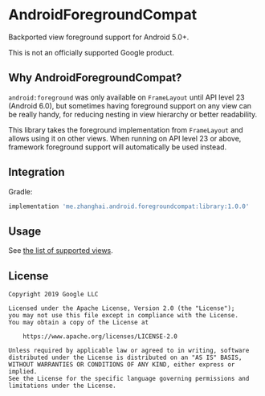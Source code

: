 # AndroidForegroundCompat

Backported view foreground support for Android 5.0+.

This is not an officially supported Google product.

## Why AndroidForegroundCompat?

`android:foreground` was only available on `FrameLayout` until API level 23 (Android 6.0), but sometimes having foreground support on any view can be really handy, for reducing nesting in view hierarchy or better readability.

This library takes the foreground implementation from `FrameLayout` and allows using it on other views. When running on API level 23 or above, framework foreground support will automatically be used instead.

## Integration

Gradle:

```gradle
implementation 'me.zhanghai.android.foregroundcompat:library:1.0.0'
```

## Usage

See [the list of supported views](library/src/main/java/me/zhanghai/android/foregroundcompat).

## License

    Copyright 2019 Google LLC

    Licensed under the Apache License, Version 2.0 (the "License");
    you may not use this file except in compliance with the License.
    You may obtain a copy of the License at

        https://www.apache.org/licenses/LICENSE-2.0

    Unless required by applicable law or agreed to in writing, software
    distributed under the License is distributed on an "AS IS" BASIS,
    WITHOUT WARRANTIES OR CONDITIONS OF ANY KIND, either express or implied.
    See the License for the specific language governing permissions and
    limitations under the License.
